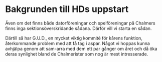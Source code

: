 # Bakgrunden till HDs uppstart
Även om det finns både datorföreningar och spelföreningar på Chalmers
finns inga sektionsöverskridande sådana. Därför vill vi starta en sådan.

Därtill så har G.U.D., en mycket viktig kommité för kårens funktion,
återkommande problem med att få tag i aspar. Något vi hoppas kunna
avhjälpa genom att sam-arra med dem ett par gånger om året och då öka
deras synlighet bland de Chalmerister som nog är mest intresserade.
